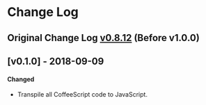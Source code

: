 # Change Log

## Original Change Log [v0.8.12](https://github.com/kahmali/meteor-restivus/blob/devel/CHANGELOG.md#change-log) (Before v1.0.0)

## [v0.1.0] - 2018-09-09

#### Changed
- Transpile all CoffeeScript code to JavaScript.
